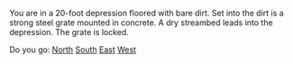 You are in a 20-foot depression floored with bare dirt.  Set into the
dirt is a strong steel grate mounted in concrete.  A dry streambed
leads into the depression.
The grate is locked.

Do you go:
[North](../slit/slit.md)
[South](../forest/forest.md)
[East](../forest/forest.md)
[West](../forest/forest.md)
